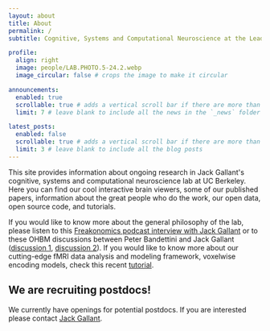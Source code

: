 ```yaml
---
layout: about
title: About
permalink: /
subtitle: Cognitive, Systems and Computational Neuroscience at the Leading Edge

profile:
  align: right
  image: people/LAB.PHOTO.5-24.2.webp
  image_circular: false # crops the image to make it circular

announcements:
  enabled: true
  scrollable: true # adds a vertical scroll bar if there are more than 3 news items
  limit: 7 # leave blank to include all the news in the `_news` folder

latest_posts:
  enabled: false
  scrollable: true # adds a vertical scroll bar if there are more than 3 new posts items
  limit: 3 # leave blank to include all the blog posts
---
```


This site provides information about ongoing research in Jack Gallant's cognitive, systems and computational neuroscience lab at UC Berkeley. Here you can find our cool interactive brain viewers, some of our published papers, information about the great people who do the work, our open data, open source code, and tutorials.

If you would like to know more about the general philosophy of the lab, please listen to this [Freakonomics podcast interview with Jack Gallant](https://freakonomics.com/podcast/this-is-your-brain-on-podcasts/) or to these OHBM discussions between Peter Bandettini and Jack Gallant ([discussion 1](https://www.youtube.com/watch?v=cKmGF3REyuA), [discussion 2](https://www.youtube.com/watch?v=skX7tzWxwFk)). If you would like to know more about our cutting-edge fMRI data analysis and modeling framework, voxelwise encoding models, check this recent [tutorial](https://github.com/gallantlab/voxelwise_tutorials).

## We are recruiting postdocs!

We currently have openings for potential postdocs. If you are interested please contact [Jack Gallant](/people/).
